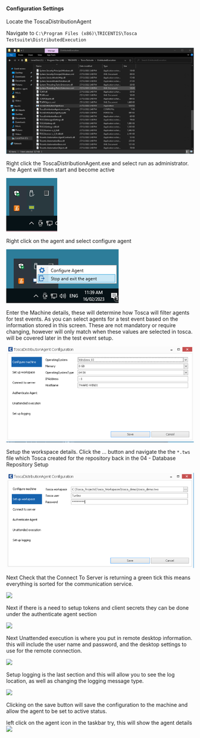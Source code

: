 
#### Configuration Settings

Locate the ToscaDistributionAgent

Navigate to ```C:\Program Files (x86)\TRICENTIS\Tosca Testsuite\DistributedExecution```

![](./img/dex-exe.png)

Right click the ToscaDistributionAgent.exe and select run as administrator. The Agent will then start and become active

![](./img/dex-agent-active.png)

Right click on the agent and select configure agent

![](./img/dex-right-click-menu.png)

Enter the Machine details, these will determine how Tosca will filter agents for test events. As you can select agents for a test event based on the information stored in this screen. These are not mandatory or require changing, however will only match when these values are selected in tosca. will be covered later in the test event setup.

![](./img/dex-config-machine.png)

Setup the workspace details. Click the ... button and navigate the the `*.tws` file which Tosca created for the repository back in the 04 - Database Repository Setup

![](./img/dex-config-workspace.png)

Next Check that the Connect To Server is returning a green tick this means everything is sorted for the communication service.

![](dex-config-communication.png)

Next if there is a need to setup tokens and client secrets they can be done under the authenticate agent section

![](dex-config-authenticate.png)

Next Unattended execution is where you put in remote desktop information. this will include the user name and password, and the desktop settings to use for the remote connection.

![](dex-unattended-exec.png)

Setup logging is the last section and this will allow you to see the log location, as well as changing the logging message type.

![](dex-config-logging.png)

Clicking on the save button will save the configuration to the machine and allow the agent to be set to active status.

left click on the agent icon in the taskbar try, this will show the agent details
![](dex-active-status.png)